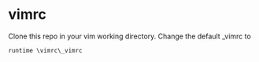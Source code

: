 # vimrc

Clone this repo in your vim working directory.
Change the default _vimrc to 

	runtime \vimrc\_vimrc
